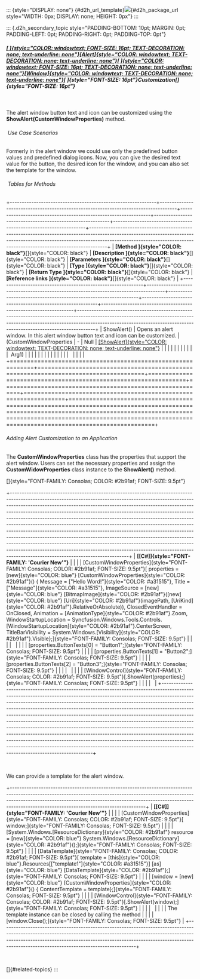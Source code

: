 ::: {style="DISPLAY: none"}
[](ms-xhelp:///?Id=d2h_url_template){#d2h_url_template}![](!package_url!){#d2h_package_url style="WIDTH: 0px; DISPLAY: none; HEIGHT: 0px"}
:::

::: {.d2h_secondary_topic style="PADDING-BOTTOM: 10pt; MARGIN: 0pt; PADDING-LEFT: 0pt; PADDING-RIGHT: 0pt; PADDING-TOP: 0pt"}
##### [[ ]{style="COLOR: windowtext; FONT-SIZE: 16pt; TEXT-DECORATION: none; text-underline: none"}[Alert]{style="COLOR: windowtext; TEXT-DECORATION: none; text-underline: none"}[ ]{style="COLOR: windowtext; FONT-SIZE: 16pt; TEXT-DECORATION: none; text-underline: none"}[Window]{style="COLOR: windowtext; TEXT-DECORATION: none; text-underline: none"}](http://help.syncfusion.com/ug_94/User%20Interface/Silverlight/Tools/Documents/431311alertwindow.htm)[ ]{style="FONT-SIZE: 16pt"}Customization[]{style="FONT-SIZE: 16pt"}

 

The alert window button text and icon can be customized using the **ShowAlert(CustomWindowProperties)** method.

######  Use Case Scenarios

Formerly in the alert window we could use only the predefined button values and predefined dialog icons. Now, you can give the desired text value for the button, the desired icon for the window, and you can also set the template for the window.

######  Tables for Methods

+-------------------------------------------------------------+-------------------------------------------------------------------------------------+-----------------------------------------------------------------+-----------------------------------------------------------+------------------------------------------------------------------+-------------------------------------------------------------------------------------------------------------------------------------------------------------------------------------------------------------------------------------------------+
| **[Method ]{style="COLOR: black"}**[]{style="COLOR: black"} | **[Description ]{style="COLOR: black"}**[]{style="COLOR: black"}                    | **[Parameters ]{style="COLOR: black"}**[]{style="COLOR: black"} | **[Type ]{style="COLOR: black"}**[]{style="COLOR: black"} | **[Return Type ]{style="COLOR: black"}**[]{style="COLOR: black"} | **[Reference links ]{style="COLOR: black"}**[]{style="COLOR: black"}                                                                                                                                                                            |
+-------------------------------------------------------------+-------------------------------------------------------------------------------------+-----------------------------------------------------------------+-----------------------------------------------------------+------------------------------------------------------------------+-------------------------------------------------------------------------------------------------------------------------------------------------------------------------------------------------------------------------------------------------+
| ShowAlert()                                                 | Opens an alert window. In this alert window button text and icon can be customized. | (CustomWindowProperties                                         | \-                                                        | Null                                                             | [[ShowAlert]{style="COLOR: windowtext; TEXT-DECORATION: none; text-underline: none"}](../../../../../../../../Documents%20and%20Settings/riaj/Desktop/styling%20for%20ui%20silverlight/tools%20silverlight/tools%20part%202.docx#_Alert_Window) |
|                                                             |                                                                                     |                                                                 |                                                           |                                                                  |                                                                                                                                                                                                                                                 |
|                                                             |                                                                                     |  Arg1)                                                          |                                                           |                                                                  |                                                                                                                                                                                                                                                 |
|                                                             |                                                                                     |                                                                 |                                                           |                                                                  |                                                                                                                                                                                                                                                 |
|                                                             |                                                                                     |                                                                 |                                                           |                                                                  |                                                                                                                                                                                                                                                 |
+=============================================================+=====================================================================================+=================================================================+===========================================================+==================================================================+=================================================================================================================================================================================================================================================+

###### Adding Alert Customization to an Application

The **CustomWindowProperties** class has the properties that support the alert window. Users can set the necessary properties and assign the **CustomWidowProperties** class instance to the **ShowAlert()** method.

[]{style="FONT-FAMILY: Consolas; COLOR: #2b91af; FONT-SIZE: 9.5pt"} 

+-------------------------------------------------------------------------------------------------------------------------------------------------------------------------------------------------------------------------------------------------------------------------------------------------------------------------------------------------------------------------------------------------------------------------------------------------------------------------------------------------------------------------------------------------------------------------------------------------------------------------------------------------------------------------------------------------------------------------------------------------------------------------------------------------------------------------------------------------------------+
| **[\[C#\]]{style="FONT-FAMILY: 'Courier New'"}**                                                                                                                                                                                                                                                                                                                                                                                                                                                                                                                                                                                                                                                                                                                                                                                                            |
|                                                                                                                                                                                                                                                                                                                                                                                                                                                                                                                                                                                                                                                                                                                                                                                                                                                             |
| [CustomWindowProperties]{style="FONT-FAMILY: Consolas; COLOR: #2b91af; FONT-SIZE: 9.5pt"}[ properties = [new]{style="COLOR: blue"} [CustomWindowProperties]{style="COLOR: #2b91af"}() { Message = [\"Hello Word!\"]{style="COLOR: #a31515"}, Title =[\"Message\"]{style="COLOR: #a31515"}, ImageSource = [new]{style="COLOR: blue"} [BitmapImage]{style="COLOR: #2b91af"}([new]{style="COLOR: blue"} [Uri]{style="COLOR: #2b91af"}(imagePath, [UriKind]{style="COLOR: #2b91af"}.RelativeOrAbsolute)), ClosedEventHandler = OnClosed, Animation = [AnimationType]{style="COLOR: #2b91af"}.Zoom, WindowStartupLocation = Syncfusion.Windows.Tools.Controls.[WindowStartupLocation]{style="COLOR: #2b91af"}.CenterScreen, TitleBarVisibility = System.Windows.[Visibility]{style="COLOR: #2b91af"}.Visible};]{style="FONT-FAMILY: Consolas; FONT-SIZE: 9.5pt"} |
|                                                                                                                                                                                                                                                                                                                                                                                                                                                                                                                                                                                                                                                                                                                                                                                                                                                             |
|                                                                                                                                                                                                                                                                                                                                                                                                                                                                                                                                                                                                                                                                                                                                                                                                                                                             |
|                                                                                                                                                                                                                                                                                                                                                                                                                                                                                                                                                                                                                                                                                                                                                                                                                                                             |
| [properties.ButtonTexts\[0\] = "Button1";]{style="FONT-FAMILY: Consolas; FONT-SIZE: 9.5pt"}                                                                                                                                                                                                                                                                                                                                                                                                                                                                                                                                                                                                                                                                                                                                                                 |
|                                                                                                                                                                                                                                                                                                                                                                                                                                                                                                                                                                                                                                                                                                                                                                                                                                                             |
| [properties.ButtonTexts\[1\] = "Button2";]{style="FONT-FAMILY: Consolas; FONT-SIZE: 9.5pt"}                                                                                                                                                                                                                                                                                                                                                                                                                                                                                                                                                                                                                                                                                                                                                                 |
|                                                                                                                                                                                                                                                                                                                                                                                                                                                                                                                                                                                                                                                                                                                                                                                                                                                             |
| [properties.ButtonTexts\[2\] = "Button3";]{style="FONT-FAMILY: Consolas; FONT-SIZE: 9.5pt"}                                                                                                                                                                                                                                                                                                                                                                                                                                                                                                                                                                                                                                                                                                                                                                 |
|                                                                                                                                                                                                                                                                                                                                                                                                                                                                                                                                                                                                                                                                                                                                                                                                                                                             |
|                                                                                                                                                                                                                                                                                                                                                                                                                                                                                                                                                                                                                                                                                                                                                                                                                                                             |
|                                                                                                                                                                                                                                                                                                                                                                                                                                                                                                                                                                                                                                                                                                                                                                                                                                                             |
| [WindowControl]{style="FONT-FAMILY: Consolas; COLOR: #2b91af; FONT-SIZE: 9.5pt"}[.ShowAlert(properties);]{style="FONT-FAMILY: Consolas; FONT-SIZE: 9.5pt"}                                                                                                                                                                                                                                                                                                                                                                                                                                                                                                                                                                                                                                                                                                  |
|                                                                                                                                                                                                                                                                                                                                                                                                                                                                                                                                                                                                                                                                                                                                                                                                                                                             |
|                                                                                                                                                                                                                                                                                                                                                                                                                                                                                                                                                                                                                                                                                                                                                                                                                                                             |
+-------------------------------------------------------------------------------------------------------------------------------------------------------------------------------------------------------------------------------------------------------------------------------------------------------------------------------------------------------------------------------------------------------------------------------------------------------------------------------------------------------------------------------------------------------------------------------------------------------------------------------------------------------------------------------------------------------------------------------------------------------------------------------------------------------------------------------------------------------------+

 

We can provide a template for the alert window.

+--------------------------------------------------------------------------------------------------------------------------------------------------------------------------------------------------------------------------------------------------------------------------------------------------+
| **[\[C#\]]{style="FONT-FAMILY: 'Courier New'"}**                                                                                                                                                                                                                                                 |
|                                                                                                                                                                                                                                                                                                  |
| [CustomWindowProperties]{style="FONT-FAMILY: Consolas; COLOR: #2b91af; FONT-SIZE: 9.5pt"}[ window;]{style="FONT-FAMILY: Consolas; FONT-SIZE: 9.5pt"}                                                                                                                                             |
|                                                                                                                                                                                                                                                                                                  |
| [System.Windows.[ResourceDictionary]{style="COLOR: #2b91af"} resource = [new]{style="COLOR: blue"} System.Windows.[ResourceDictionary]{style="COLOR: #2b91af"}();]{style="FONT-FAMILY: Consolas; FONT-SIZE: 9.5pt"}                                                                              |
|                                                                                                                                                                                                                                                                                                  |
| [DataTemplate]{style="FONT-FAMILY: Consolas; COLOR: #2b91af; FONT-SIZE: 9.5pt"}[ template = [this]{style="COLOR: blue"}.Resources\[[\"template1\"]{style="COLOR: #a31515"}\] [as]{style="COLOR: blue"} [DataTemplate]{style="COLOR: #2b91af"};]{style="FONT-FAMILY: Consolas; FONT-SIZE: 9.5pt"} |
|                                                                                                                                                                                                                                                                                                  |
| [window = [new]{style="COLOR: blue"} [CustomWindowProperties]{style="COLOR: #2b91af"}() { ContentTemplate = template};]{style="FONT-FAMILY: Consolas; FONT-SIZE: 9.5pt"}                                                                                                                         |
|                                                                                                                                                                                                                                                                                                  |
| [WindowControl]{style="FONT-FAMILY: Consolas; COLOR: #2b91af; FONT-SIZE: 9.5pt"}[.ShowAlert(window);]{style="FONT-FAMILY: Consolas; FONT-SIZE: 9.5pt"}                                                                                                                                           |
|                                                                                                                                                                                                                                                                                                  |
|                                                                                                                                                                                                                                                                                                  |
|                                                                                                                                                                                                                                                                                                  |
| The template instance can be closed by calling the method                                                                                                                                                                                                                                        |
|                                                                                                                                                                                                                                                                                                  |
| [window.Close();]{style="FONT-FAMILY: Consolas; FONT-SIZE: 9.5pt"}                                                                                                                                                                                                                               |
+--------------------------------------------------------------------------------------------------------------------------------------------------------------------------------------------------------------------------------------------------------------------------------------------------+

 

[]{#related-topics}
:::
